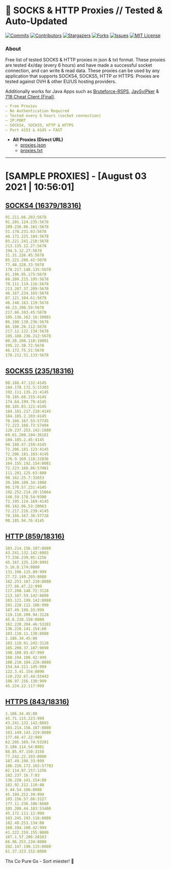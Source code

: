 <!-- MARKDOWN LINKS & IMAGES -->
<!-- https://www.markdownguide.org/basic-syntax/#reference-style-links -->
[contributors-shield]: https://img.shields.io/github/contributors/KaiBurton/free-proxies-autoupdated?style=for-the-badge
[contributors-url]: https://github.com/KaiBurton/free-proxies-autoupdated/graphs/contributors
[forks-shield]: https://img.shields.io/github/forks/KaiBurton/free-proxies-autoupdated?style=for-the-badge
[forks-url]: https://github.com/KaiBurton/free-proxies-autoupdated/network/members
[stars-shield]: https://img.shields.io/github/stars/KaiBurton/free-proxies-autoupdated?style=for-the-badge
[stars-url]: https://github.com/KaiBurton/free-proxies-autoupdated/stargazers
[issues-shield]: https://img.shields.io/github/issues/KaiBurton/free-proxies-autoupdated?style=for-the-badge
[issues-url]: https://github.com/KaiBurton/free-proxies-autoupdated/issues
[license-shield]: https://img.shields.io/github/license/KaiBurton/free-proxies-autoupdated?style=for-the-badge
[license-url]: https://github.com/KaiBurton/free-proxies-autoupdated/blob/main/LICENSE
[commit-shield]: https://img.shields.io/github/last-commit/KaiBurton/free-proxies-autoupdated?style=for-the-badge
[commit-url]: https://github.com/KaiBurton/free-proxies-autoupdated/commits/main

# 🎁 SOCKS & HTTP Proxies // Tested & Auto-Updated

[![Commits][commit-shield]][commit-url]
[![Contributors][contributors-shield]][contributors-url]
[![Stargazers][stars-shield]][stars-url]
[![Forks][forks-shield]][forks-url]
[![Issues][issues-shield]][issues-url]
[![MIT License][license-shield]][license-url]

### About
Free list of tested SOCKS & HTTP proxies in json & txt format. These proxies are tested 4x/day (every 6 hours) and have made a successful socket connection, and can write & read data. These proxies can be used by any application that supports SOCKS4, SOCKS5, HTTP or HTTPS. Proxies are tested against OVH & other EU/US hosting providers.

Additionally works for Java Apps such as [Bruteforce-RSPS](https://github.com/KaiBurton/Bruteforce-RSPS), [JaySyiPker](https://github.com/JayArrowz/JaySyiPker) & [718 Cheat Client (Final)](https://github.com/KaiBurton/718-Cheat-Client-Final). 

```yaml
— Free Proxies
— No Authentication Required
— Tested every 6 hours (socket connection)
— IP:PORT
— SOCKS4, SOCKS5, HTTP & HTTPS
— Port 4153 & 4145 = FAST
```

- **All Proxies (Direct URL)**
  - [proxies.json](https://raw.githubusercontent.com/KaiBurton/free-proxies-autoupdated/main/proxies.json)
  - [proxies.txt](https://raw.githubusercontent.com/KaiBurton/free-proxies-autoupdated/main/proxies.txt)

---

# [SAMPLE PROXIES] - [August 03 2021 | 10:56:01]

## [SOCKS4 (16379/18316)](https://raw.githubusercontent.com/KaiBurton/free-proxies-autoupdated/main/proxies-socks4.txt)
```yaml
91.211.66.202:5678
91.201.124.235:5678
109.236.86.161:5678
51.178.231.63:5678
46.172.225.184:5678
85.221.241.210:5678
213.135.12.27:5678
194.5.12.27:5678
31.31.226.45:5678
85.221.206.42:5678
77.48.228.33:5678
178.217.140.135:5678
81.196.95.175:5678
88.209.215.195:5678
78.111.119.116:5678
213.207.37.209:5678
46.167.234.165:5678
87.121.104.61:5678
46.148.163.119:5678
46.23.200.59:5678
217.66.103.45:5678
185.136.162.16:10801
86.100.130.236:5678
86.100.20.112:5678
217.12.122.134:5678
185.188.236.212:5678
80.28.208.118:10801
195.22.38.72:5678
46.172.75.51:5678
178.212.51.133:5678
```

## [SOCKS5 (235/18316)](https://raw.githubusercontent.com/KaiBurton/free-proxies-autoupdated/main/proxies-socks5.txt)
```yaml
98.188.47.132:4145
184.178.172.5:15303
192.111.135.21:4145
70.185.68.155:4145
174.64.199.79:4145
98.185.83.121:4145
184.181.217.210:4145
184.185.2.103:4145
70.166.167.55:57745
72.223.168.73:57494
120.237.253.142:1080
69.61.200.104:36181
184.185.2.45:4145
98.188.47.150:4145
72.206.181.123:4145
72.206.181.103:4145
176.9.160.118:22836
164.155.192.154:8081
72.223.168.86:57481
111.201.125.63:808
98.162.25.7:31653
39.108.100.34:1080
98.170.57.231:4145
192.252.214.20:15864
146.59.178.54:9300
72.195.114.169:4145
98.162.96.53:10663
72.217.216.239:4145
70.166.167.38:57728
98.185.94.76:4145
```

## [HTTP (859/18316)](https://raw.githubusercontent.com/KaiBurton/free-proxies-autoupdated/main/proxies-http.txt)
```yaml
103.214.156.187:8080
43.241.132.142:8083
77.236.239.95:1256
45.167.125.129:9991
5.16.0.174:8080
131.196.115.89:999
27.72.149.205:8080
182.253.107.210:8080
177.66.47.22:999
117.208.148.72:3128
213.167.59.142:8080
103.121.199.142:8080
201.220.112.106:999
187.49.190.33:999
119.110.209.94:3128
45.6.228.158:8080
162.220.204.46:53281
136.228.141.154:80
103.110.11.138:8080
1.186.34.45:80
103.110.91.242:3128
185.200.37.187:9090
190.108.93.87:999
168.194.100.42:999
180.210.184.226:8080
154.64.211.145:999
122.3.41.154:8090
110.232.67.44:55443
186.97.156.130:999
45.224.22.117:999
```

## [HTTPS (843/18316)](https://raw.githubusercontent.com/KaiBurton/free-proxies-autoupdated/main/proxies-https.txt)
```yaml
1.186.34.45:80
45.71.115.223:999
43.241.132.142:8083
103.214.156.187:8080
103.149.143.219:8080
177.66.47.22:999
62.205.169.74:53281
5.188.114.54:8081
88.85.97.150:3150
77.242.22.103:8080
187.49.190.33:999
186.226.172.165:57783
82.114.97.157:1256
182.237.16.7:83
136.228.141.154:80
181.92.212.110:80
5.44.54.106:8080
45.189.252.39:999
103.156.57.66:3127
177.11.236.106:8080
105.208.44.183:53480
45.172.111.12:999
103.245.193.118:8080
182.48.253.134:80
168.194.100.42:999
41.222.159.155:8080
187.1.57.206:20183
66.96.253.234:8080
202.147.198.115:8080
61.37.223.152:8080
```



Thx Co Pure Gs - Sort miester! 💟